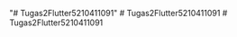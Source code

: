 "# Tugas2Flutter5210411091" 
#   T u g a s 2 F l u t t e r 5 2 1 0 4 1 1 0 9 1  
 #   T u g a s 2 F l u t t e r 5 2 1 0 4 1 1 0 9 1  
 